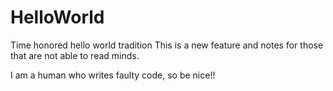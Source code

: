 # HelloWorld
Time honored hello world tradition
This is a new feature and notes for those that are not able to read minds.

I am a human who writes faulty code, so be nice!!
